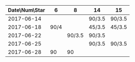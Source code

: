 Date\Num\Star   | 6      | 8      | 14     | 15
----------------|--------|--------|--------|--------
2017-06-14      |        |        | 90/3.5 | 90/3.5
2017-06-18      | 90/4   |        | 45/3.5 | 45/3.5
2017-06-22      |        | 90/3.5 | 90/3.5 | 
2017-06-25      |        |        | 90/3.5 | 90/3.5
2017-06-28      | 90     | 90     |        |
